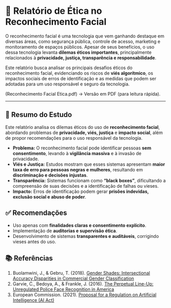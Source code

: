 # 📄 Relatório de Ética no Reconhecimento Facial
O reconhecimento facial é uma tecnologia que vem ganhando destaque em diversas áreas, como segurança pública, controle de acesso, marketing e monitoramento de espaços públicos. Apesar de seus benefícios, o uso dessa tecnologia levanta **dilemas éticos importantes**, principalmente relacionados à **privacidade, justiça, transparência e responsabilidade**.  

Este relatório busca analisar os principais desafios éticos do reconhecimento facial, evidenciando os riscos de **viés algorítmico**, os impactos sociais de erros de identificação e as medidas que podem ser adotadas para um uso responsável e seguro da tecnologia.

(Reconhecimento Facial Etica.pdf) → Versão em PDF (para leitura rápida).

---

## 📝 Resumo do Estudo
Este relatório analisa os dilemas éticos do uso de **reconhecimento facial**, abordando problemas de **privacidade, viés, justiça** e **impacto social**, além de propor recomendações para o uso responsável da tecnologia.

- **Problema:** O reconhecimento facial pode identificar pessoas **sem consentimento**, levando à **vigilância massiva** e à invasão de privacidade.
- **Viés e Justiça:** Estudos mostram que esses sistemas apresentam **maior taxa de erro para pessoas negras e mulheres**, resultando em **discriminação e decisões injustas**.
- **Transparência:** Sistemas funcionam como **“black boxes”**, dificultando a compreensão de suas decisões e a identificação de falhas ou vieses.
- **Impacto:** Erros de identificação podem gerar **prisões indevidas, exclusão social e abuso de poder**.

## ✅ Recomendações
- Uso apenas com **finalidades claras e consentimento explícito**.  
- Implementação de **auditorias e supervisão ética**.  
- Desenvolvimento de sistemas **transparentes e auditáveis**, corrigindo vieses antes do uso.  

## 📚 Referências
1. Buolamwini, J., & Gebru, T. (2018). [Gender Shades: Intersectional Accuracy Disparities in Commercial Gender Classification](http://proceedings.mlr.press/v81/buolamwini18a.html)  
2. Garvie, C., Bedoya, A., & Frankle, J. (2016). [The Perpetual Line-Up: Unregulated Police Face Recognition in America](https://www.perpetuallineup.org/)  
3. European Commission. (2021). [Proposal for a Regulation on Artificial Intelligence (AI Act)](https://digital-strategy.ec.europa.eu/en/policies/regulatory-framework-ai)
